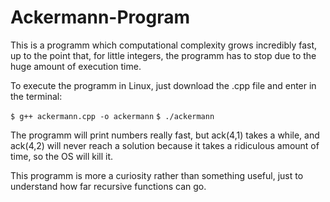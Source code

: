 # Ackermann-Program

This is a programm which computational complexity grows incredibly fast, up to the point that, for little integers, the programm has to stop due to the huge amount of execution time.

To execute the programm in Linux, just download the .cpp file and enter in the terminal:

`$ g++ ackermann.cpp -o ackermann`
`$ ./ackermann`

The programm will print numbers really fast, but ack(4,1) takes a while, and ack(4,2) will never reach a solution because it takes a ridiculous amount of time, so the OS will kill it.

This programm is more a curiosity rather than something useful, just to understand how far recursive functions can go.
